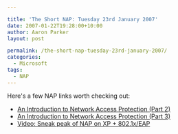 ```yaml
---

title: 'The Short NAP: Tuesday 23rd January 2007'
date: 2007-01-22T19:28:00+10:00
author: Aaron Parker
layout: post

permalink: /the-short-nap-tuesday-23rd-january-2007/
categories:
  - Microsoft
tags:
  - NAP
---
```

Here's a few NAP links worth checking out:

  * [An Introduction to Network Access Protection (Part 2)](http://www.windowsnetworking.com/articles_tutorials/Introduction-Network-Access-Protection-Part2.html)
  * [An Introduction to Network Access Protection (Part 3)](http://www.windowsnetworking.com/articles_tutorials/Introduction-Network-Access-Protection-Part3.html)
  * [Video: Sneak peak of NAP on XP + 802.1x/EAP](http://blogs.technet.com/nap/archive/2007/01/22/video-sneak-peak-of-nap-on-xp-802-1x-eap.aspx)
